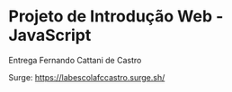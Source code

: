 # Projeto de Introdução Web - JavaScript

Entrega Fernando Cattani de Castro

Surge: https://labescolafccastro.surge.sh/
